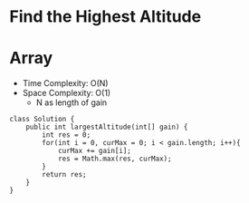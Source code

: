 # Find the Highest Altitude
# Array
* Time Complexity: O(N)
* Space Complexity: O(1)
	* N as length of gain
```
class Solution {
    public int largestAltitude(int[] gain) {
        int res = 0;
        for(int i = 0, curMax = 0; i < gain.length; i++){
            curMax += gain[i];
            res = Math.max(res, curMax);
        }
        return res;
    }
}
```